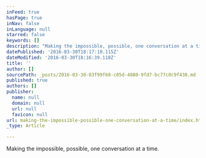 ```yaml
---
inFeed: true
hasPage: true
inNav: false
inLanguage: null
starred: false
keywords: []
description: "Making the impossible, possible, one conversation at a time.\_"
datePublished: '2016-03-30T18:17:10.115Z'
dateModified: '2016-03-30T18:16:39.118Z'
title: ''
author: []
sourcePath: _posts/2016-03-30-03f99f68-c05d-4880-9fd7-bc77c0c9f438.md
published: true
authors: []
publisher:
  name: null
  domain: null
  url: null
  favicon: null
url: making-the-impossible-possible-one-conversation-at-a-time/index.html
_type: Article

---
```

Making the impossible, possible, one conversation at a time.